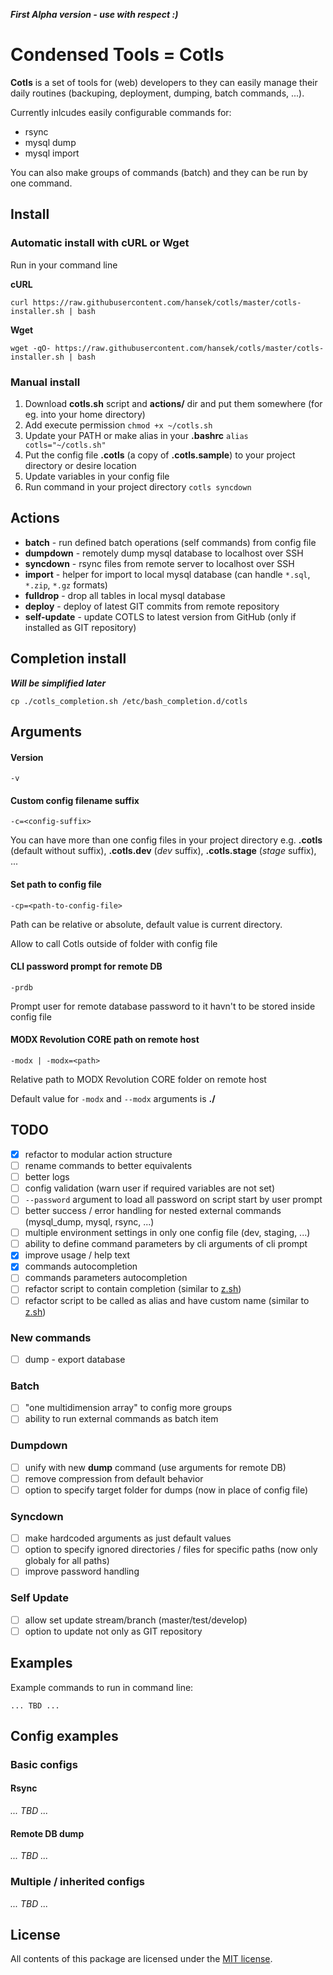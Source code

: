 ***First Alpha version - use with respect :)***

# Condensed Tools = Cotls

**Cotls** is a set of tools for (web) developers to they can easily manage their daily routines (backuping, deployment, dumping, batch commands, ...).

Currently inlcudes easily configurable commands for:
* rsync
* mysql dump
* mysql import

You can also make groups of commands (batch) and they can be run by one command.

## Install
### Automatic install with cURL or Wget
Run in your command line

**cURL**

```
curl https://raw.githubusercontent.com/hansek/cotls/master/cotls-installer.sh | bash
```

**Wget**

```
wget -qO- https://raw.githubusercontent.com/hansek/cotls/master/cotls-installer.sh | bash
```


### Manual install

1. Download **cotls.sh** script and **actions/** dir and put them somewhere (for eg. into your home directory)
2. Add execute permission
   `chmod +x ~/cotls.sh`
3. Update your PATH or make alias in your **.bashrc** 
   `alias cotls="~/cotls.sh"`
4. Put the config file **.cotls** (a copy of **.cotls.sample**) to your project directory or desire location
5. Update variables in your config file
6. Run command in your project directory
   `cotls syncdown`

## Actions
- **batch** - run defined batch operations (self commands) from config file
- **dumpdown** - remotely dump mysql database to localhost over SSH
- **syncdown** - rsync files from remote server to localhost over SSH
- **import** - helper for import to local mysql database (can handle `*.sql`, `*.zip`, `*.gz` formats)
- **fulldrop** - drop all tables in local mysql database
- **deploy** - deploy of latest GIT commits from remote repository
- **self-update** - update COTLS to latest version from GitHub (only if installed as GIT repository)


## Completion install
***Will be simplified later***

```
cp ./cotls_completion.sh /etc/bash_completion.d/cotls
```

## Arguments
#### Version
`-v`

#### Custom config filename suffix
`-c=<config-suffix>`

You can have more than one config files in your project directory e.g. **.cotls** (default without suffix), **.cotls.dev** (*dev* suffix), **.cotls.stage** (*stage* suffix), ...

#### Set path to config file
`-cp=<path-to-config-file>`

Path can be relative or absolute, default value is current directory.

Allow to call Cotls outside of folder with config file

#### CLI password prompt for remote DB
`-prdb`

Prompt user for remote database password to it havn't to be stored inside config file

#### MODX Revolution CORE path on remote host
`-modx | -modx=<path>`

Relative path to MODX Revolution CORE folder on remote host

Default value for `-modx` and `--modx` arguments is **./**


## TODO
- [x] refactor to modular action structure
- [ ] rename commands to better equivalents
- [ ] better logs
- [ ] config validation (warn user if required variables are not set)
- [ ] `--password` argument to load all password on script start by user prompt
- [ ] better success / error handling for nested external commands (mysql_dump, mysql, rsync, ...)
- [ ] multiple environment settings in only one config file (dev, staging, ...)
- [ ] ability to define command parameters by cli arguments of cli prompt
- [x] improve usage / help text
- [x] commands autocompletion
- [ ] commands parameters autocompletion
- [ ] refactor script to contain completion (similar to [z.sh])
- [ ] refactor script to be called as alias and have custom name (similar to [z.sh])

### New commands
  - [ ] dump - export database

### Batch
  - [ ] "one multidimension array" to config more groups
  - [ ] ability to run external commands as batch item

### Dumpdown
  - [ ] unify with new **dump** command (use arguments for remote DB)
  - [ ] remove compression from default behavior
  - [ ] option to specify target folder for dumps (now in place of config file)

### Syncdown
  - [ ] make hardcoded arguments as just default values
  - [ ] option to specify ignored directories / files for specific paths (now only globaly for all paths)
  - [ ] improve password handling

### Self Update
  - [ ] allow set update stream/branch (master/test/develop)
  - [ ] option to update not only as GIT repository

## Examples
Example commands to run in command line:

```
... TBD ...
```

## Config examples

### Basic configs
#### Rsync
*... TBD ...*

#### Remote DB dump
*... TBD ...*

### Multiple / inherited configs
*... TBD ...*


## License
All contents of this package are licensed under the [MIT license].

[MIT license]: LICENSE
[z.sh]: https://github.com/rupa/z